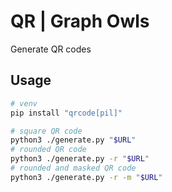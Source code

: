 # QR | Graph Owls

Generate QR codes

## Usage

```bash
# venv
pip install "qrcode[pil]"
```

```bash
# square QR code
python3 ./generate.py "$URL"
# rounded QR code
python3 ./generate.py -r "$URL"
# rounded and masked QR code 
python3 ./generate.py -r -m "$URL"
```
